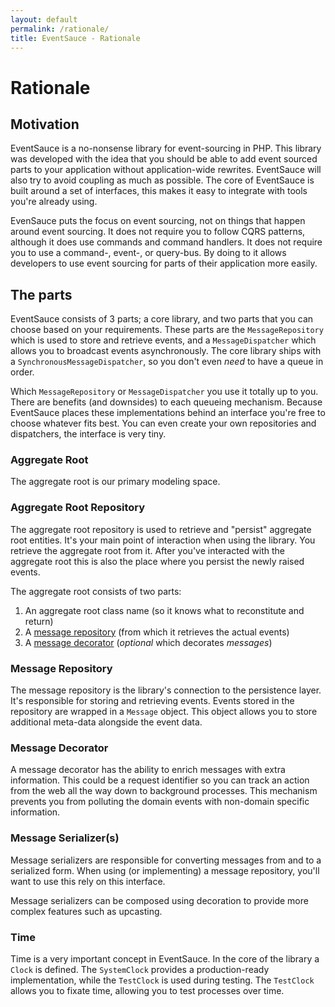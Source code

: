 ```yaml
---
layout: default
permalink: /rationale/
title: EventSauce - Rationale
---
```


# Rationale

## Motivation

EventSauce is a no-nonsense library for event-sourcing in PHP. This library
was developed with the idea that you should be able to add event sourced parts
to your application without application-wide rewrites. EventSauce will also try
to avoid coupling as much as possible. The core of EventSauce is built around
a set of interfaces, this makes it easy to integrate with tools you're already using. 

EvenSauce puts the focus on event sourcing, not on things that happen around event
sourcing. It does not require you to follow CQRS patterns, although it does use
commands and command handlers. It does not require you to use a command-, event-,
or query-bus. By doing to it allows developers to use event sourcing for parts of
their application more easily.

## The parts 

EventSauce consists of 3 parts; a core library, and two parts that you can choose
based on your requirements. These parts are the `MessageRepository` which is used
to store and retrieve events, and a `MessageDispatcher` which allows you to broadcast
events asynchronously. The core library ships with a `SynchronousMessageDispatcher`,
so you don't even _need_ to have a queue in order.

Which `MessageRepository` or `MessageDispatcher` you use it totally up to you. There
are benefits (and downsides) to each queueing mechanism. Because EventSauce places
these implementations behind an interface you're free to choose whatever fits best.
You can even create your own repositories and dispatchers, the interface is very tiny.

### Aggregate Root

The aggregate root is our primary modeling space.

### Aggregate Root Repository

The aggregate root repository is used to retrieve and "persist" aggregate root
entities. It's your main point of interaction when using the library. You
retrieve the aggregate root from it. After you've interacted with the aggregate
root this is also the place where you persist the newly raised events.

The aggregate root consists of two parts:

1. An aggregate root class name (so it knows what to reconstitute and return)
2. A [message repository](#message-repository) (from which it retrieves the actual events)
3. A [message decorator](#message-decorator) (*optional* which decorates _messages_)

### Message Repository

The message repository is the library's connection to the persistence layer. It's responsible
for storing and retrieving events. Events stored in the repository are wrapped in a `Message`
object. This object allows you to store additional meta-data alongside the event data.

### Message Decorator

A message decorator has the ability to enrich messages with extra information. This could be
a request identifier so you can track an action from the web all the way down to background
processes. This mechanism prevents you from polluting the domain events with non-domain
specific information.

### Message Serializer(s)

Message serializers are responsible for converting messages from and to a serialized form. When
using (or implementing) a message repository, you'll want to use this rely on this interface.

Message serializers can be composed using decoration to provide more complex features such as upcasting.

### Time

Time is a very important concept in EventSauce. In the core of the library a `Clock` is defined.
The `SystemClock` provides a production-ready implementation, while the `TestClock` is used during testing.
The `TestClock` allows you to fixate time, allowing you to test processes over time. 

